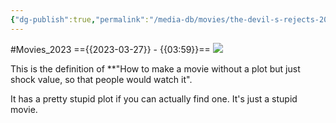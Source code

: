 ```yaml
---
{"dg-publish":true,"permalink":"/media-db/movies/the-devil-s-rejects-2005/","title":"The Devil's Rejects","tags":["mediaDB/tv/movie"],"noteIcon":""}
---
```


#Movies_2023 
=={{2023-03-27}} - {{03:59}}==
<img src="https://m.media-amazon.com/images/M/MV5BZGU4NWMxZTQtNjYwYy00Mjg1LTg4YjQtYTk5M2ZhNTFiMzAxXkEyXkFqcGdeQXVyMTQxNzMzNDI@._V1_SX300.jpg">

This is the definition of **"How to make a movie without a plot but just shock value, so that people would watch it".

It has a pretty stupid plot if you can actually find one. It's just a stupid movie.